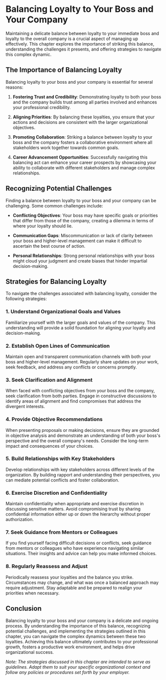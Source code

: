Balancing Loyalty to Your Boss and Your Company
==========================================================

Maintaining a delicate balance between loyalty to your immediate boss and loyalty to the overall company is a crucial aspect of managing up effectively. This chapter explores the importance of striking this balance, understanding the challenges it presents, and offering strategies to navigate this complex dynamic.

The Importance of Balancing Loyalty
-----------------------------------

Balancing loyalty to your boss and your company is essential for several reasons:

1. **Fostering Trust and Credibility**: Demonstrating loyalty to both your boss and the company builds trust among all parties involved and enhances your professional credibility.

2. **Aligning Priorities**: By balancing these loyalties, you ensure that your actions and decisions are consistent with the larger organizational objectives.

3. **Promoting Collaboration**: Striking a balance between loyalty to your boss and the company fosters a collaborative environment where all stakeholders work together towards common goals.

4. **Career Advancement Opportunities**: Successfully navigating this balancing act can enhance your career prospects by showcasing your ability to collaborate with different stakeholders and manage complex relationships.

Recognizing Potential Challenges
--------------------------------

Finding a balance between loyalty to your boss and your company can be challenging. Some common challenges include:

* **Conflicting Objectives**: Your boss may have specific goals or priorities that differ from those of the company, creating a dilemma in terms of where your loyalty should lie.

* **Communication Gaps**: Miscommunication or lack of clarity between your boss and higher-level management can make it difficult to ascertain the best course of action.

* **Personal Relationships**: Strong personal relationships with your boss might cloud your judgment and create biases that hinder impartial decision-making.

Strategies for Balancing Loyalty
--------------------------------

To navigate the challenges associated with balancing loyalty, consider the following strategies:

### 1. **Understand Organizational Goals and Values**

Familiarize yourself with the larger goals and values of the company. This understanding will provide a solid foundation for aligning your loyalty and decision-making.

### 2. **Establish Open Lines of Communication**

Maintain open and transparent communication channels with both your boss and higher-level management. Regularly share updates on your work, seek feedback, and address any conflicts or concerns promptly.

### 3. **Seek Clarification and Alignment**

When faced with conflicting objectives from your boss and the company, seek clarification from both parties. Engage in constructive discussions to identify areas of alignment and find compromises that address the divergent interests.

### 4. **Provide Objective Recommendations**

When presenting proposals or making decisions, ensure they are grounded in objective analysis and demonstrate an understanding of both your boss's perspective and the overall company's needs. Consider the long-term impact and consequences of your choices.

### 5. **Build Relationships with Key Stakeholders**

Develop relationships with key stakeholders across different levels of the organization. By building rapport and understanding their perspectives, you can mediate potential conflicts and foster collaboration.

### 6. **Exercise Discretion and Confidentiality**

Maintain confidentiality when appropriate and exercise discretion in discussing sensitive matters. Avoid compromising trust by sharing confidential information either up or down the hierarchy without proper authorization.

### 7. **Seek Guidance from Mentors or Colleagues**

If you find yourself facing difficult decisions or conflicts, seek guidance from mentors or colleagues who have experience navigating similar situations. Their insights and advice can help you make informed choices.

### 8. **Regularly Reassess and Adjust**

Periodically reassess your loyalties and the balance you strike. Circumstances may change, and what was once a balanced approach may require adjustment. Stay adaptable and be prepared to realign your priorities when necessary.

Conclusion
----------

Balancing loyalty to your boss and your company is a delicate and ongoing process. By understanding the importance of this balance, recognizing potential challenges, and implementing the strategies outlined in this chapter, you can navigate the complex dynamics between these two loyalties. Achieving this balance ultimately contributes to your professional growth, fosters a productive work environment, and helps drive organizational success.

*Note: The strategies discussed in this chapter are intended to serve as guidelines. Adapt them to suit your specific organizational context and follow any policies or procedures set forth by your employer.*
